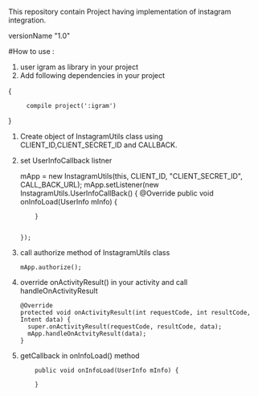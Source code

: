 

This repository contain Project having implementation of instagram integration.

versionName "1.0"

#How to use :
 
 1. user igram as library in your project
 2. Add following dependencies in your project
 
 {
 
		 compile project(':igram')
 
 }
 
 1. Create object of InstagramUtils class using CLIENT_ID,CLIENT_SECRET_ID and CALLBACK.
 2. set UserInfoCallback listner
 
    mApp = new InstagramUtils(this, CLIENT_ID,
                "CLIENT_SECRET_ID", CALL_BACK_URL);
        mApp.setListener(new InstagramUtils.UserInfoCallBack() {
            @Override
            public void onInfoLoad(UserInfo mInfo) {

            }


        });
 
 
 
 3. call authorize method of InstagramUtils class
 
        mApp.authorize();
 
 5. override onActivityResult() in your activity and call handleOnActivityResult
 
        @Override
        protected void onActivityResult(int requestCode, int resultCode, Intent data) {
          super.onActivityResult(requestCode, resultCode, data);
          mApp.handleOnActvityResult(data);
        }
 
 6. getCallback in onInfoLoad() method
 
            public void onInfoLoad(UserInfo mInfo) {

            }
  

     
     
